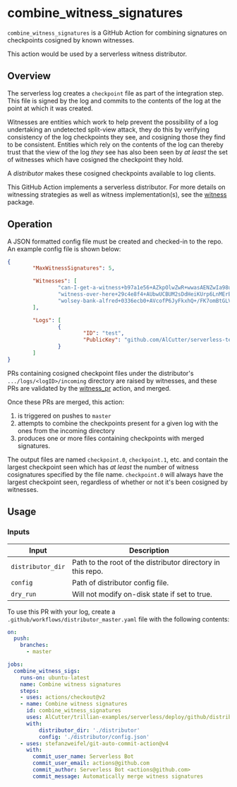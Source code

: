 # combine_witness_signatures

`combine_witness_signatures` is a GitHub Action for combining signatures on checkpoints
cosigned by known witnesses.

This action would be used by a serverless witness distributor.

## Overview

The serverless log creates a `checkpoint` file as part of the integration step. This file
is signed by the log and commits to the contents of the log at the point at which it was
created.

Witnesses are entities which work to help prevent the possibility of a log undertaking an
undetected split-view attack, they do this by verifying consistency of the log checkpoints
they see, and cosigning those they find to be consistent.
Entities which rely on the contents of the log can thereby trust that the view of the log
_they_ see has also been seen by _at least_ the set of witnesses which have cosigned the
checkpoint they hold.

A _distributor_ makes these cosigned checkpoints available to log clients.

This GitHub Action implements a serverless distributor.
For more details on witnessing strategies as well as witness implementation(s), see the
[witness](github.com/google/trillian-examples/witness) package.

## Operation

A JSON formatted config file must be created and checked-in to the repo.
An example config file is shown below:

```json
{
        "MaxWitnessSignatures": 5,

        "Witnesses": [
                "can-I-get-a-witness+b97a1e56+AZkpOlwZwR+wwasAENZwIa98ufmWmzlq0Tx0XN7voU6X",
                "witness-over-here+29c4e8f4+AUbwUCBUM2sDdHeiKUrp6LnMErE7GEz0iH+0WbgbJZxx",
                "wolsey-bank-alfred+0336ecb0+AVcofP6JyFkxhQ+/FK7omBtGLVS22tGC6fH+zvK5WrIx"
        ],

        "Logs": [
                {
                        "ID": "test",
                        "PublicKey": "github.com/AlCutter/serverless-test/log+28035191+AVtQ/9lW+g90rQY3+pODJvMQ8X/tTvh/EuvCDLSmUk4S"
                }
        ]
}
```

PRs containing cosigned checkpoint files under the distributor's `.../logs/<logID>/incoming` directory are
raised by witnesses, and these PRs are validated by the [witness_pr](../witness_pr) action,
and merged.

Once these PRs are merged, this action:
1. is triggered on pushes to `master`
2. attempts to combine the checkpoints present for a given log with the ones
   from the incoming directory
3. produces one or more files containing checkpoints with merged signatures.

The output files are named `checkpoint.0`, `checkpoint.1`, etc. and contain the largest
checkpoint seen which has _at least_ the number of witness cosignatures specified by the
file name. `checkpoint.0` will always have the largest checkpoint seen, regardless of whether
or not it's been cosigned by witnesses.

## Usage

### Inputs

Input             | Description
------------------|-----------------
`distributor_dir` | Path to the root of the distributor directory in this repo.
`config`          | Path of distributor config file.
`dry_run`         | Will not modify on-disk state if set to true.

To use this PR with your log, create a `.github/workflows/distributor_master.yaml` file with the
following contents:

```yaml
on:
  push:
    branches:
      - master

jobs:
  combine_witness_sigs:
    runs-on: ubuntu-latest
    name: Combine witness signatures
    steps:
    - uses: actions/checkout@v2
    - name: Combine witness signatures
      id: combine_witness_signatures
      uses: AlCutter/trillian-examples/serverless/deploy/github/distributor/combine_witness_signatures@serverless_distributor
      with:
          distributor_dir: './distributor'
          config: './distributor/config.json'
    - uses: stefanzweifel/git-auto-commit-action@v4
      with:
        commit_user_name: Serverless Bot
        commit_user_email: actions@github.com
        commit_author: Serverless Bot <actions@github.com>
        commit_message: Automatically merge witness signatures
```